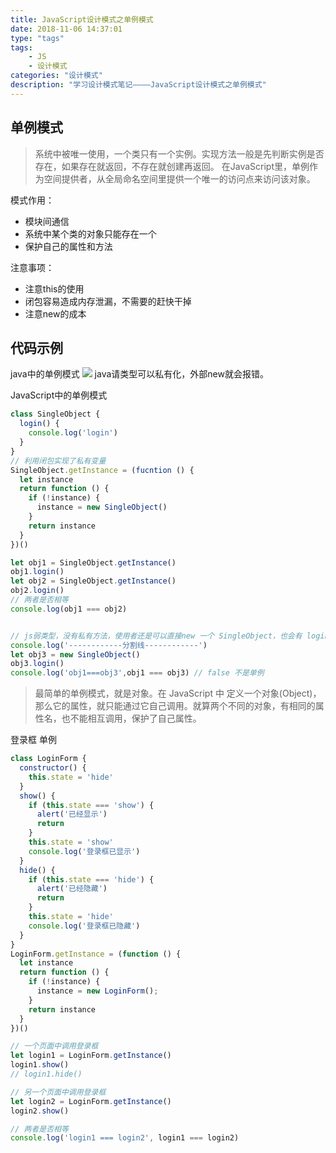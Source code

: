 ```yaml
---
title: JavaScript设计模式之单例模式
date: 2018-11-06 14:37:01
type: "tags"
tags:
	- JS
	- 设计模式
categories: "设计模式"
description: "学习设计模式笔记————JavaScript设计模式之单例模式"
---
```


## 单例模式

> 系统中被唯一使用，一个类只有一个实例。实现方法一般是先判断实例是否存在，如果存在就返回，不存在就创建再返回。
在JavaScript里，单例作为空间提供者，从全局命名空间里提供一个唯一的访问点来访问该对象。


模式作用：
- 模块间通信
- 系统中某个类的对象只能存在一个
- 保护自己的属性和方法

注意事项：
- 注意this的使用
- 闭包容易造成内存泄漏，不需要的赶快干掉
- 注意new的成本

## 代码示例
java中的单例模式
![](https://i.imgur.com/hAMkgsZ.png)
java请类型可以私有化，外部new就会报错。


JavaScript中的单例模式
```javascript
class SingleObject {
  login() {
	console.log('login')
  }
}
// 利用闭包实现了私有变量
SingleObject.getInstance = (fucntion () {
  let instance
  return function () {
	if (!instance) {
	  instance = new SingleObject()
	}
	return instance
  }
})()

let obj1 = SingleObject.getInstance()
obj1.login()
let obj2 = SingleObject.getInstance()
obj2.login()
// 两者是否相等
console.log(obj1 === obj2)


// js弱类型，没有私有方法，使用者还是可以直接new 一个 SingleObject，也会有 login方法
console.log('------------分割线------------')
let obj3 = new SingleObject()
obj3.login()
console.log('obj1===obj3',obj1 === obj3) // false 不是单例
```

> 最简单的单例模式，就是对象。在 JavaScript 中 定义一个对象(Object)，那么它的属性，就只能通过它自己调用。就算两个不同的对象，有相同的属性名，也不能相互调用，保护了自己属性。

登录框 单例
```javascript
class LoginForm {
  constructor() {
    this.state = 'hide'
  }
  show() {
    if (this.state === 'show') {
      alert('已经显示')
      return
    }
    this.state = 'show'
    console.log('登录框已显示')
  }
  hide() {
    if (this.state === 'hide') {
      alert('已经隐藏')
      return
    }
    this.state = 'hide'
    console.log('登录框已隐藏')
  }
}
LoginForm.getInstance = (function () {
  let instance
  return function () {
    if (!instance) {
      instance = new LoginForm();
    }
    return instance
  }
})()

// 一个页面中调用登录框
let login1 = LoginForm.getInstance()
login1.show()
// login1.hide()

// 另一个页面中调用登录框
let login2 = LoginForm.getInstance()
login2.show()

// 两者是否相等
console.log('login1 === login2', login1 === login2)
```
